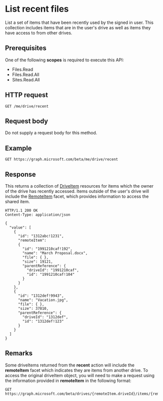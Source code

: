 # List recent files

List a set of items that have been recently used by the signed in user.
This collection includes items that are in the user's drive as well as items they have access to from other drives.

## Prerequisites
One of the following **scopes** is required to execute this API:

* Files.Read
* Files.Read.All
* Sites.Read.All

## HTTP request

<!-- { "blockType": "ignored" } -->
```
GET /me/drive/recent
```

## Request body
Do not supply a request body for this method.

## Example

<!-- { "blockType": "request", "name": "drive-recent", "scopes": "files.read" } -->
```http
GET https://graph.microsoft.com/beta/me/drive/recent
```

## Response

This returns a collection of [DriveItem](../resources/driveitem.md) resources for items which the owner of the drive has recently accessed.
Items outside of the user's drive will include the [RemoteItem](../resources/remoteitem.md) facet, which provides information to access the shared item.


<!-- { "blockType": "response", "@odata.type": "microsoft.graph.driveItem", "isCollection": true, "truncated": true } -->
```http
HTTP/1.1 200 OK
Content-Type: application/json

{
  "value": [
    {
      "id": "1312abc!1231",
      "remoteItem":
      {
        "id": "1991210caf!192",
        "name": "March Proposal.docx",
        "file": { },
        "size": 19121,
        "parentReference": {
          "driveId": "1991210caf",
          "id": "1991210caf!104"
        }
      }
    },
    {
      "id": "1312def!9943",
      "name": "Vacation.jpg",
      "file": { },
      "size": 37810,
      "parentReference": {
        "driveId": "1312def",
        "id": "1312def!123"
      }
    }
  ]
}
```

## Remarks

Some driveItems returned from the **recent** action will include the **remoteItem** facet which indicates they are items from another drive. 
To access the original driveItem object, you will need to make a request using the information provided in **remoteItem** in the following format:

<!-- {"blockType": "ignored"} -->
```http
GET https://graph.microsoft.com/beta/drives/{remoteItem.driveId}/items/{remoteItem.id}
```

<!-- {
  "type": "#page.annotation",
  "description": "Retrieve a list of files shared with the signed-in user.",
  "keywords": "sharedWithMe onedrive shared files",
  "section": "documentation",
  "tocPath": "OneDrive/Drive/Shared with me"
} -->
